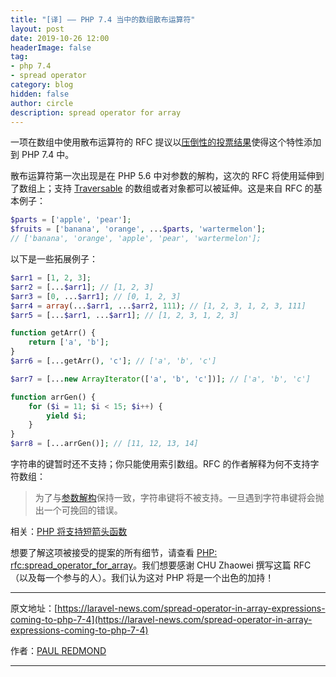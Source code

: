 ```yaml
---
title: "[译] —— PHP 7.4 当中的数组散布运算符"
layout: post
date: 2019-10-26 12:00
headerImage: false
tag:
- php 7.4
- spread operator
category: blog
hidden: false
author: circle
description: spread operator for array
---
```


一项在数组中使用散布运算符的 RFC 提议以[压倒性的投票结果][2]使得这个特性添加到 PHP 7.4 中。

散布运算符第一次出现是在 PHP 5.6 中对参数的解构，这次的 RFC 将使用延伸到了数组上；支持 [Traversable][3] 的数组或者对象都可以被延伸。这是来自 RFC 的基本例子：

```php
$parts = ['apple', 'pear'];
$fruits = ['banana', 'orange', ...$parts, 'wartermelon'];
// ['banana', 'orange', 'apple', 'pear', 'wartermelon'];
```

以下是一些拓展例子：

```php
$arr1 = [1, 2, 3];
$arr2 = [...$arr1]; // [1, 2, 3]
$arr3 = [0, ...$arr1]; // [0, 1, 2, 3]
$arr4 = array(...$arr1, ...$arr2, 111); // [1, 2, 3, 1, 2, 3, 111]
$arr5 = [...$arr1, ...$arr1]; // [1, 2, 3, 1, 2, 3]

function getArr() {
    return ['a', 'b'];
}
$arr6 = [...getArr(), 'c']; // ['a', 'b', 'c']

$arr7 = [...new ArrayIterator(['a', 'b', 'c'])]; // ['a', 'b', 'c']

function arrGen() {
    for ($i = 11; $i < 15; $i++) {
        yield $i;
    }
}
$arr8 = [...arrGen()]; // [11, 12, 13, 14]
```

字符串的键暂时还不支持；你只能使用索引数组。RFC 的作者解释为何不支持字符数组：

> 为了与[参数解构][4]保持一致，字符串键将不被支持。一旦遇到字符串键将会抛出一个可挽回的错误。

相关：[PHP 将支持短箭头函数][5]

想要了解这项被接受的提案的所有细节，请查看 [PHP: rfc:spread_operator_for_array][6]。我们想要感谢 CHU Zhaowei 撰写这篇 RFC（以及每一个参与的人）。我们认为这对 PHP 将是一个出色的加持！

---

原文地址：[https://laravel-news.com/spread-operator-in-array-expressions-coming-to-php-7-4](https://laravel-news.com/spread-operator-in-array-expressions-coming-to-php-7-4)

作者：[PAUL REDMOND][1]

---

[1]: https://laravel-news.com/@paulredmond
[2]: https://wiki.php.net/rfc/spread_operator_for_array#vote
[3]: https://www.php.net/manual/en/class.traversable.php
[4]: https://wiki.php.net/rfc/argument_unpacking
[5]: https://laravel-news.com/short-arrow-functions
[6]: https://wiki.php.net/rfc/spread_operator_for_array
